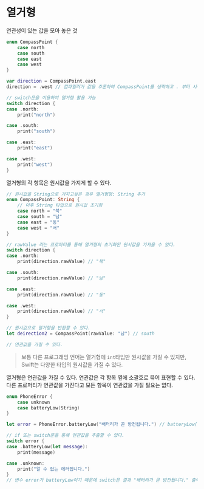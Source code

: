 # 열거형
연관성이 있는 값을 모아 놓은 것
```swift
enum CompassPoint {
    case north
    case south
    case east
    case west
}

var direction = CompassPoint.east
direction = .west // 컴파일러가 값을 추론하여 CompassPoint를 생략하고 . 부터 시작 가능

// switch문을 이용하여 열거형 활용 가능
switch direction {
case .north:
    print("north")

case .south:
    print("south")

case .east:
    print("east")

case .west:
    print("west")
}
```
열거형의 각 항목은 원시값을 가지게 할 수 있다.
```swift
// 원시값을 String으로 가지고싶은 경우 열거형명: String 추가
enum CompassPoint: String {
    // 이후 String 타입으로 원시값 초기화 
    case north = "북" 
    case south = "남"
    case east = "동"
    case west = "서"
}

// rawValue 라는 프로퍼티를 통해 열거형의 초기화된 원시값을 가져올 수 있다.
switch direction {
case .north:
    print(direction.rawValue) // "북"

case .south:
    print(direction.rawValue) // "남"

case .east:
    print(direction.rawValue) // "동"

case .west:
    print(direction.rawValue) // "서"
}

// 원시값으로 열거형을 반환할 수 있다.
let deirection2 = CompassPoint(rawValue: "남") // south

// 연관값을 가질 수 있다.
```
> 보통 다른 프로그래밍 언어는 열거형에 `int`타입만 원시값을 가질 수 있지만, Swift는 다양한 타입의 원시값을 가질 수 있다.

열거형은 연관값을 가질 수 있다. 연관값은 각 항목 옆에 소괄호로 묶어 표현할 수 있다. 다른 프로퍼티가 연관값을 가진다고 모든 항목이 연관값을 가질 필요는 없다.
```swift
enum PhoneError {
    case unknown
    case batteryLow(String)
}

let error = PhoneError.batteryLow("배터리가 곧 방전됩니다.") // batteryLow("배터리가 곧 방전됩니다.")

// if 또는 switch문을 통해 연관값을 추출할 수 있다.
switch error {
case .batteryLow(let message):
    print(message)

case .unknown:
    print("알 수 없는 에러입니다.")
}
// 변수 error가 batteryLow이기 때문에 switch문 결과 "배터리가 곧 방전됩니다." 출력
```